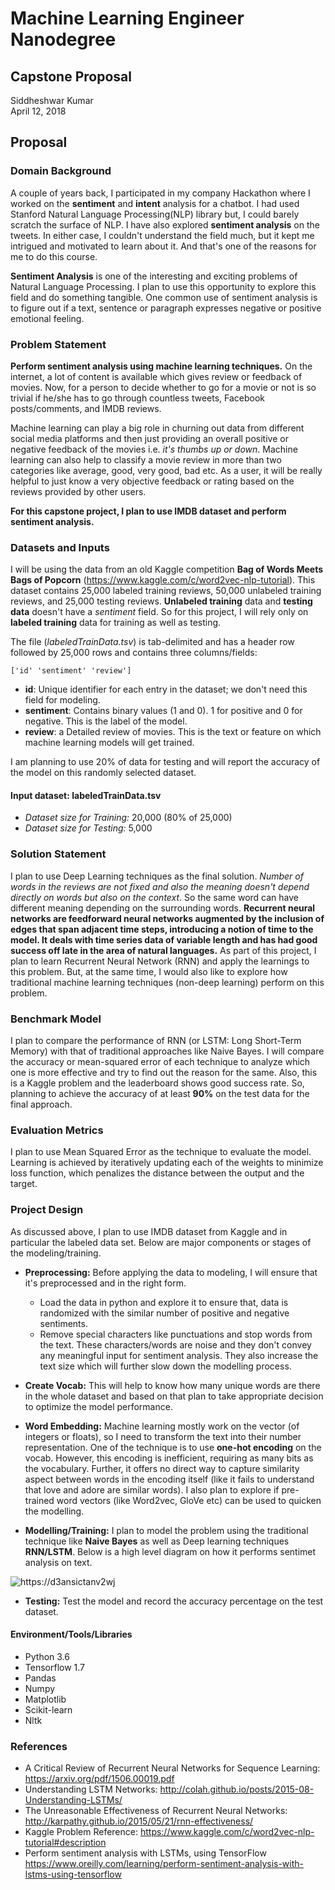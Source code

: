 # Machine Learning Engineer Nanodegree
## Capstone Proposal
Siddheshwar Kumar  
April 12, 2018

## Proposal


### Domain Background

A couple of years back, I participated in my company Hackathon where I worked on the **sentiment** and **intent** analysis for a chatbot. I had used Stanford Natural Language Processing(NLP) library but, I could barely scratch the surface of NLP. I have also explored **sentiment analysis** on the tweets. In either case, I couldn't understand the field much, but it kept me intrigued and motivated to learn about it. And that's one of the reasons for me to do this course.

**Sentiment Analysis** is one of the interesting and exciting problems of Natural Language Processing. I plan to use this opportunity to explore this field and do something tangible. One common use of sentiment analysis is to figure out if a text, sentence or paragraph expresses negative or positive emotional feeling. 


### Problem Statement

**Perform sentiment analysis using machine learning techniques.** On the internet, a lot of content is available which gives review or feedback of movies. Now, for a person to decide whether to go for a movie or not is so trivial if he/she has to go through countless tweets, Facebook posts/comments, and IMDB reviews. 

Machine learning can play a big role in churning out data from different social media platforms and then just providing an overall positive or negative feedback of the movies i.e. *it's thumbs up or down*. Machine learning can also help to classify a movie review in more than two categories like average, good, very good, bad etc. As a user, it will be really helpful to just know a very objective feedback or rating based on the reviews provided by other users.

**For this capstone project, I plan to use IMDB dataset and perform sentiment analysis.**

### Datasets and Inputs

I will be using the data from an old Kaggle competition **Bag of Words Meets Bags of Popcorn** (https://www.kaggle.com/c/word2vec-nlp-tutorial). This dataset contains 25,000 labeled training reviews, 50,000 unlabeled training reviews, and 25,000 testing reviews. **Unlabeled training** data and **testing data** doesn't have a _sentiment_ field. So for this project, I will rely only on **labeled training** data for training as well as testing. 

 The file (*labeledTrainData.tsv*) is tab-delimited and has a header row followed by 25,000 rows and contains three columns/fields:
```
['id' 'sentiment' 'review']
```

- **id**: Unique identifier for each entry in the dataset; we don't need this field for modeling. 
- **sentiment**: Contains binary values (1 and 0). 1 for positive and 0 for negative. This is the label of the model. 
- **review**: a Detailed review of movies. This is the text or feature on which machine learning models will get trained. 

I am planning to use 20% of data for testing and will report the accuracy of the model on this randomly selected dataset. 

#### Input dataset: labeledTrainData.tsv
- *Dataset size for Training:* 20,000 (80% of 25,000)
- *Dataset size for Testing:*  5,000


### Solution Statement

I plan to use Deep Learning techniques as the final solution. *Number of words in the reviews are not fixed and also the meaning doesn't depend directly on words but also on the context*. So the same word can have different meaning depending on the surrounding words. **Recurrent neural networks are feedforward neural networks augmented by the inclusion of edges that span adjacent time steps, introducing a notion of time to the model. It deals with time series data of variable length and has had good success off late in the area of natural languages.** As part of this project, I plan to learn Recurrent Neural Network (RNN) and apply the learnings to this problem. But, at the same time, I would also like to explore how traditional machine learning techniques (non-deep learning) perform on this problem. 


### Benchmark Model

I plan to compare the performance of RNN (or LSTM: Long Short-Term Memory) with that of traditional approaches like Naive Bayes. I will compare the accuracy or mean-squared error of each technique to analyze which one is more effective and try to find out the reason for the same. Also, this is a Kaggle problem and the leaderboard shows good success rate. So, planning to achieve the accuracy of at least **90%** on the test data for the final approach. 


### Evaluation Metrics

I plan to use Mean Squared Error as the technique to evaluate the model. Learning is achieved by iteratively updating each of the weights to minimize loss function, which penalizes the distance between the output and the target.


### Project Design

As discussed above, I plan to use IMDB dataset from Kaggle and in particular the labeled data set. Below are major components or stages of the modeling/training. 

- **Preprocessing:** Before applying the data to modeling, I will ensure that it's preprocessed and in the right form. 
  - Load the data in python and explore it to ensure that, data is randomized with the similar number of positive and negative sentiments. 
  - Remove special characters like punctuations and stop words from the text. These characters/words are noise and they don't convey any meaningful input for sentiment analysis. They also increase the text size which will further slow down the modelling process.
 
- **Create Vocab:** This will help to know how many unique words are there in the whole dataset and based on that plan to take appropriate decision to optimize the model performance. 

- **Word Embedding:** Machine learning mostly work on the vector (of integers or floats), so I need to transform the text into their number representation. One of the technique is to use **one-hot encoding** on the vocab. However, this encoding is inefficient, requiring as many bits as the vocabulary. Further, it offers no direct way to capture similarity aspect between words in the encoding itself (like it fails to understand that love and adore are similar words). I also plan to explore if pre-trained word vectors (like Word2vec, GloVe etc) can be used to quicken the modelling.  

- **Modelling/Training:** I plan to model the problem using the traditional technique like **Naive Bayes** as well as Deep learning techniques **RNN/LSTM**. Below is a high level diagram on how it performs sentimet analysis on text.

![https://d3ansictanv2wj](https://d3ansictanv2wj.cloudfront.net/SentimentAnalysis16-38b6f3cbb7bae622fe0ba114db188666.png)

- **Testing:** Test the model and record the accuracy percentage on the test dataset. 

#### Environment/Tools/Libraries
- Python 3.6
- Tensorflow 1.7
- Pandas
- Numpy
- Matplotlib
- Scikit-learn
- Nltk


### References

- A Critical Review of Recurrent Neural Networks for Sequence Learning: https://arxiv.org/pdf/1506.00019.pdf
- Understanding LSTM Networks: http://colah.github.io/posts/2015-08-Understanding-LSTMs/
- The Unreasonable Effectiveness of Recurrent Neural Networks: http://karpathy.github.io/2015/05/21/rnn-effectiveness/
- Kaggle Problem Reference: https://www.kaggle.com/c/word2vec-nlp-tutorial#description
- Perform sentiment analysis with LSTMs, using TensorFlow https://www.oreilly.com/learning/perform-sentiment-analysis-with-lstms-using-tensorflow
